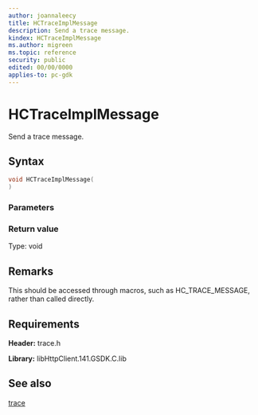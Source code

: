 ```yaml
---
author: joannaleecy
title: HCTraceImplMessage
description: Send a trace message.
kindex: HCTraceImplMessage
ms.author: migreen
ms.topic: reference
security: public
edited: 00/00/0000
applies-to: pc-gdk
---
```


# HCTraceImplMessage  

Send a trace message.  

## Syntax  
  
```cpp
void HCTraceImplMessage(  
)  
```  
  
### Parameters  
  
  
### Return value  
Type: void
  

  
## Remarks  
  
This should be accessed through macros, such as HC_TRACE_MESSAGE, rather than called directly.
  
## Requirements  
  
**Header:** trace.h
  
**Library:** libHttpClient.141.GSDK.C.lib
  
## See also  
[trace](../trace_members.md)  
  
  